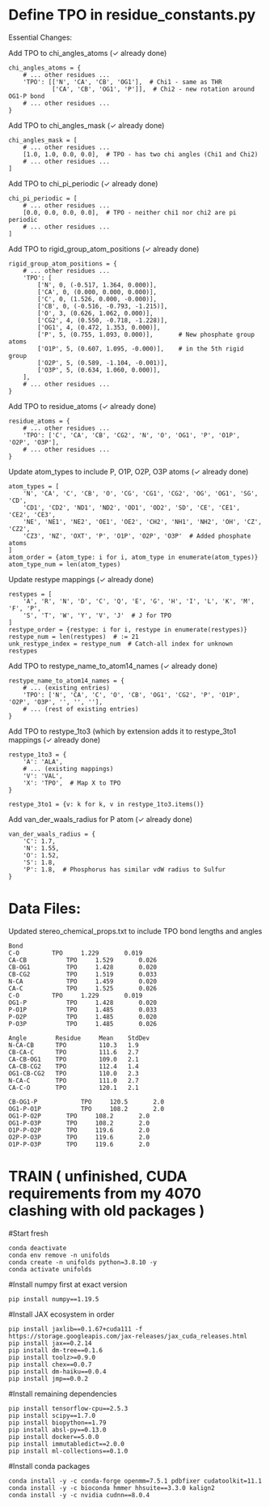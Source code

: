 # Define TPO in residue_constants.py 

Essential Changes:

Add TPO to chi_angles_atoms (✓ already done)
```
chi_angles_atoms = {
    # ... other residues ...
    'TPO': [['N', 'CA', 'CB', 'OG1'],  # Chi1 - same as THR
            ['CA', 'CB', 'OG1', 'P']],  # Chi2 - new rotation around OG1-P bond
    # ... other residues ...
}
```

Add TPO to chi_angles_mask (✓ already done)
```
chi_angles_mask = [
    # ... other residues ...
    [1.0, 1.0, 0.0, 0.0],  # TPO - has two chi angles (Chi1 and Chi2)
    # ... other residues ...
]
```

Add TPO to chi_pi_periodic (✓ already done)
```
chi_pi_periodic = [
    # ... other residues ...
    [0.0, 0.0, 0.0, 0.0],  # TPO - neither chi1 nor chi2 are pi periodic
    # ... other residues ...
]
```
Add TPO to rigid_group_atom_positions (✓ already done)
```
rigid_group_atom_positions = {
    # ... other residues ...
    'TPO': [
        ['N', 0, (-0.517, 1.364, 0.000)],
        ['CA', 0, (0.000, 0.000, 0.000)],
        ['C', 0, (1.526, 0.000, -0.000)],
        ['CB', 0, (-0.516, -0.793, -1.215)],
        ['O', 3, (0.626, 1.062, 0.000)],
        ['CG2', 4, (0.550, -0.718, -1.228)],
        ['OG1', 4, (0.472, 1.353, 0.000)],
        ['P', 5, (0.755, 1.093, 0.000)],       # New phosphate group atoms
        ['O1P', 5, (0.607, 1.095, -0.000)],    # in the 5th rigid group
        ['O2P', 5, (0.589, -1.104, -0.001)],
        ['O3P', 5, (0.634, 1.060, 0.000)],
    ],
    # ... other residues ...
}
```
Add TPO to residue_atoms (✓ already done)
```
residue_atoms = {
    # ... other residues ...
    'TPO': ['C', 'CA', 'CB', 'CG2', 'N', 'O', 'OG1', 'P', 'O1P', 'O2P', 'O3P'],
    # ... other residues ...
}
```
Update atom_types to include P, O1P, O2P, O3P atoms (✓ already done)
```
atom_types = [
    'N', 'CA', 'C', 'CB', 'O', 'CG', 'CG1', 'CG2', 'OG', 'OG1', 'SG', 'CD',
    'CD1', 'CD2', 'ND1', 'ND2', 'OD1', 'OD2', 'SD', 'CE', 'CE1', 'CE2', 'CE3',
    'NE', 'NE1', 'NE2', 'OE1', 'OE2', 'CH2', 'NH1', 'NH2', 'OH', 'CZ', 'CZ2',
    'CZ3', 'NZ', 'OXT', 'P', 'O1P', 'O2P', 'O3P'  # Added phosphate atoms
]
atom_order = {atom_type: i for i, atom_type in enumerate(atom_types)}
atom_type_num = len(atom_types)
```
Update restype mappings (✓ already done)
```
restypes = [
    'A', 'R', 'N', 'D', 'C', 'Q', 'E', 'G', 'H', 'I', 'L', 'K', 'M', 'F', 'P',
    'S', 'T', 'W', 'Y', 'V', 'J'  # J for TPO
]
restype_order = {restype: i for i, restype in enumerate(restypes)}
restype_num = len(restypes)  # := 21
unk_restype_index = restype_num  # Catch-all index for unknown restypes
```

Add TPO to restype_name_to_atom14_names (✓ already done) 
```
restype_name_to_atom14_names = {
    # ... (existing entries)
    'TPO': ['N', 'CA', 'C', 'O', 'CB', 'OG1', 'CG2', 'P', 'O1P', 'O2P', 'O3P', '', '', ''],
    # ... (rest of existing entries)
}
```
Add TPO to restype_1to3 (which by extension adds it to restype_3to1 mappings (✓ already done)
```
restype_1to3 = {
    'A': 'ALA',
    # ... (existing mappings)
    'V': 'VAL',
    'X': 'TPO',  # Map X to TPO
}

restype_3to1 = {v: k for k, v in restype_1to3.items()}
```
Add van_der_waals_radius for P atom (✓ already done)
```
van_der_waals_radius = {
    'C': 1.7,
    'N': 1.55,
    'O': 1.52,
    'S': 1.8,
    'P': 1.8,  # Phosphorus has similar vdW radius to Sulfur
}
```

# Data Files:
Updated stereo_chemical_props.txt to include TPO bond lengths and angles
```
Bond
C-O			TPO		1.229		0.019
CA-CB			TPO		1.529		0.026
CB-OG1			TPO		1.428		0.020
CB-CG2			TPO		1.519		0.033
N-CA			TPO		1.459		0.020
CA-C			TPO		1.525		0.026
C-O			TPO		1.229		0.019
OG1-P			TPO		1.428		0.020
P-O1P			TPO		1.485		0.033
P-O2P			TPO		1.485		0.020
P-O3P			TPO		1.485		0.026
```
```
Angle        Residue     Mean    StdDev
N-CA-CB      TPO         110.3   1.9
CB-CA-C      TPO         111.6   2.7
CA-CB-OG1    TPO         109.0   2.1
CA-CB-CG2    TPO         112.4   1.4
OG1-CB-CG2   TPO         110.0   2.3
N-CA-C       TPO         111.0   2.7
CA-C-O       TPO         120.1   2.1
```
```
CB-OG1-P			TPO		120.5		2.0
OG1-P-O1P			TPO		108.2		2.0
OG1-P-O2P		TPO		108.2		2.0
OG1-P-O3P		TPO		108.2		2.0
O1P-P-O2P		TPO		119.6		2.0
O2P-P-O3P		TPO		119.6		2.0
O1P-P-O3P		TPO		119.6		2.0
```


# TRAIN  ( unfinished, CUDA requirements from my 4070 clashing with old packages )



#Start fresh
```
conda deactivate
conda env remove -n unifolds
conda create -n unifolds python=3.8.10 -y
conda activate unifolds
```
#Install numpy first at exact version
```
pip install numpy==1.19.5
```
#Install JAX ecosystem in order
```
pip install jaxlib==0.1.67+cuda111 -f https://storage.googleapis.com/jax-releases/jax_cuda_releases.html
pip install jax==0.2.14
pip install dm-tree==0.1.6
pip install toolz>=0.9.0
pip install chex==0.0.7
pip install dm-haiku==0.0.4
pip install jmp==0.0.2
```
#Install remaining dependencies
```
pip install tensorflow-cpu==2.5.3
pip install scipy==1.7.0
pip install biopython==1.79
pip install absl-py==0.13.0
pip install docker==5.0.0
pip install immutabledict==2.0.0
pip install ml-collections==0.1.0
```
#Install conda packages
```
conda install -y -c conda-forge openmm=7.5.1 pdbfixer cudatoolkit=11.1
conda install -y -c bioconda hmmer hhsuite==3.3.0 kalign2
conda install -y -c nvidia cudnn==8.0.4
```















